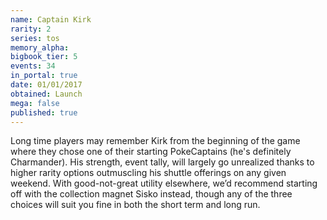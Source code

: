 ```yaml
---
name: Captain Kirk
rarity: 2
series: tos
memory_alpha:
bigbook_tier: 5
events: 34
in_portal: true
date: 01/01/2017
obtained: Launch
mega: false
published: true
---
```


Long time players may remember Kirk from the beginning of the game where they chose one of their starting PokeCaptains (he's definitely Charmander). His strength, event tally, will largely go unrealized thanks to higher rarity options outmuscling his shuttle offerings on any given weekend. With good-not-great utility elsewhere, we’d recommend starting off with the collection magnet Sisko instead, though any of the three choices will suit you fine in both the short term and long run.
